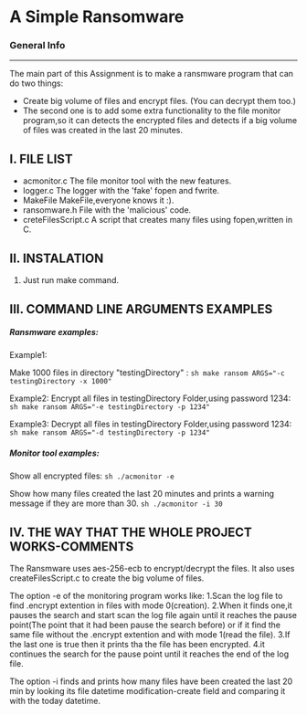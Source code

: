 # A Simple Ransomware

### General Info
------------
The main part of this Assignment is to make a ransmware program that can do two
things: 
* Create big volume of files and encrypt files. (You can decrypt them too.)
* The second one is to add some extra functionality to the file monitor program,so
it can detects the encrypted files and detects if a big volume of files was created 
in the last 20 minutes.

 I. FILE LIST
------------
- acmonitor.c                    The file monitor tool with the new features.
- logger.c                       The logger with the 'fake' fopen and fwrite.
- MakeFile                       MakeFile,everyone knows it :).
- ransomware.h                   File with the 'malicious' code.
- creteFilesScript.c             A script that creates many files using fopen,written in C.
  
 II. INSTALATION
------------
1. Just run make command.

 III. COMMAND LINE ARGUMENTS EXAMPLES
------------
##### Ransmware examples:

Example1:

Make 1000 files in directory "testingDirectory" :
```sh make ransom ARGS="-c testingDirectory -x 1000" ```

Example2:
Encrypt all files in testingDirectory Folder,using password 1234:
```sh make ransom ARGS="-e testingDirectory -p 1234" ```

Example3:
Decrypt all files in testingDirectory Folder,using password 1234:
```sh make ransom ARGS="-d testingDirectory -p 1234" ```

##### Monitor tool examples:

Show all encrypted files:
 ```sh ./acmonitor -e ```

Show how many files created the last 20 minutes and prints a
warning message if they are more than 30.
```sh ./acmonitor -i 30 ```


  IV. THE WAY THAT THE WHOLE PROJECT WORKS-COMMENTS
------------

The Ransmware uses aes-256-ecb to encrypt/decrypt the files.
 It also uses createFilesScript.c to create the big volume of files.

   The option -e of the monitoring program works like:
 1.Scan the log file to find .encrypt extention in files with mode 0(creation).
 2.When it finds one,it pauses the search and start scan the
 log file again until it reaches the pause point(The point that it 
 had been pause the search before) or if it find the same file without the 
 .encrypt extention and with mode 1(read the file).
 3.If the last one is true then it prints tha the file has been encrypted.
 4.it continues the search for the pause point until it reaches the 
 end of the log file.

   The option -i finds and prints how many files have been created the last
 20 min by looking its file datetime modification-create field and comparing it
 with the today datetime.
